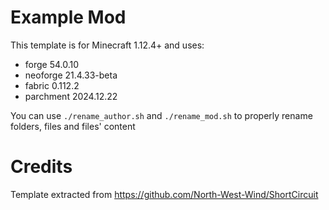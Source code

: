 # Example Mod

This template is for Minecraft 1.12.4+ and uses:
- forge 54.0.10
- neoforge 21.4.33-beta
- fabric 0.112.2
- parchment 2024.12.22

You can use `./rename_author.sh` and `./rename_mod.sh` to properly rename folders, files and files' content

# Credits

Template extracted from https://github.com/North-West-Wind/ShortCircuit